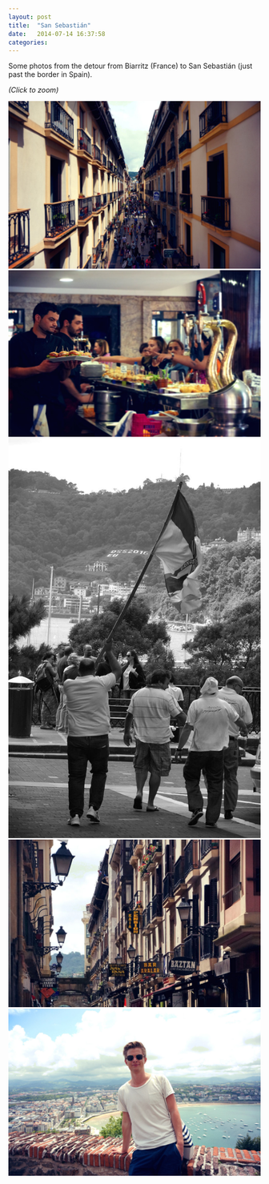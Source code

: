 ```yaml
---
layout: post
title:  "San Sebastián"
date:   2014-07-14 16:37:58
categories:
---
```


Some photos from the detour from Biarritz (France) to San Sebastián (just past the border in Spain). 

_(Click to zoom)_

<a class="lightbox" href="/blogassets/france/rue.jpeg">
    <img class="blogImage" src="/blogassets/france/rue.jpeg" alt=""/>
</a>
<a class="lightbox" href="/blogassets/france/cafe.jpeg">
    <img class="blogImage" src="/blogassets/france/cafe.jpeg" alt=""/>
</a>
<a class="lightbox" href="/blogassets/france/flag.jpeg">
    <img class="blogImage" src="/blogassets/france/flag.jpeg" alt=""/>
</a>
<a class="lightbox" href="/blogassets/france/bar.jpeg">
    <img class="blogImage" src="/blogassets/france/bar.jpeg" alt=""/>
</a>
<a class="lightbox" href="/blogassets/france/ogge.jpeg">
    <img class="blogImage" src="/blogassets/france/ogge.jpeg" alt=""/>
</a>

